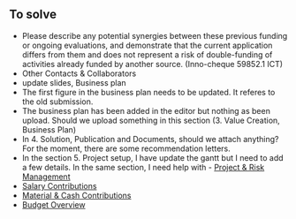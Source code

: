 ## To solve

- Please describe any potential synergies between these previous funding or ongoing evaluations, and demonstrate that the current application differs from them and does not represent a risk of double-funding of activities already funded by another source. (Inno-cheque 59852.1 ICT)
- Other Contacts & Collaborators
- update slides, Business plan 
- The first figure in the business plan needs to be updated. It referes to the old submission. 
- The business plan has been added in the editor but nothing as been upload. Should we upload something in this section (3. Value Creation, Business Plan)
- In 4. Solution, Publication and Documents, should we attach anything? For the moment, there are some recommendation letters. 
- In the section 5. Project setup, I have update the gantt but I need to add a few details. In the same section, I need help with - [Project & Risk Management](https://innolink.innosuisse.ch/)
- [Salary Contributions](https://innolink.innosuisse.ch/)
- [Material & Cash Contributions](https://innolink.innosuisse.ch/)
- [Budget Overview](https://innolink.innosuisse.ch/)